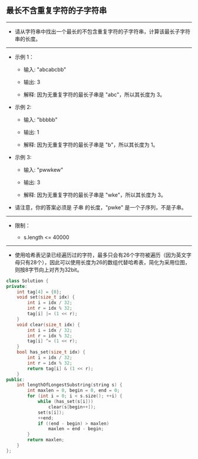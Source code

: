 ## 最长不含重复字符的子字符串

--------------------

- 请从字符串中找出一个最长的不包含重复字符的子字符串，计算该最长子字符串的长度。

--------------------

- 示例 1：

    - 输入: "abcabcbb"

    - 输出: 3 

    - 解释: 因为无重复字符的最长子串是 "abc"，所以其长度为 3。

- 示例 2:

    - 输入: "bbbbb"

    - 输出: 1

    - 解释: 因为无重复字符的最长子串是 "b"，所以其长度为 1。

- 示例 3:

    - 输入: "pwwkew"

    - 输出: 3

    - 解释: 因为无重复字符的最长子串是 "wke"，所以其长度为 3。
    
- 请注意，你的答案必须是 子串 的长度，"pwke" 是一个子序列，不是子串。

--------------------

- 限制：

    - s.length <= 40000

--------------------

- 使用哈希表记录已经遍历过的字符，最多只会有26个字符被遍历（因为英文字母只有28个），因此可以使用长度为26的数组代替哈希表，简化为采用位图，则按8字节向上对齐为32bit。

```cpp
class Solution {
private:
    int tag[4] = {0};
    void set(size_t idx) {
        int i = idx / 32;
        int r = idx % 32;
        tag[i] |= (1 << r);
    }
    void clear(size_t idx) {
        int i = idx / 32;
        int r = idx % 32;
        tag[i] ^= (1 << r);  
    }
    bool has_set(size_t idx) {
        int i = idx / 32;
        int r = idx % 32;
        return tag[i] & (1 << r);
    }
public:
    int lengthOfLongestSubstring(string s) {
        int maxlen = 0, begin = 0, end = 0;
        for (int i = 0; i < s.size(); ++i) {
            while (has_set(s[i]))
                clear(s[begin++]);
            set(s[i]);
            ++end;
            if ((end - begin) > maxlen)
                maxlen = end - begin;
        }
        return maxlen;
    }
};
```